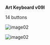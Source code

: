**Art Keyboard v09l**

14 buttons

![image02](https://github.com/Roboxtools/ArtKeyboard/blob/master/Board_v09l/ArtKeyboard_v09l.jpg?raw=true)

![image02](https://github.com/Roboxtools/ArtKeyboard/blob/master/Board_v09l/725CDD57-C026-4377-B79A-6E8A6B51DF93.jpeg?raw=true)
